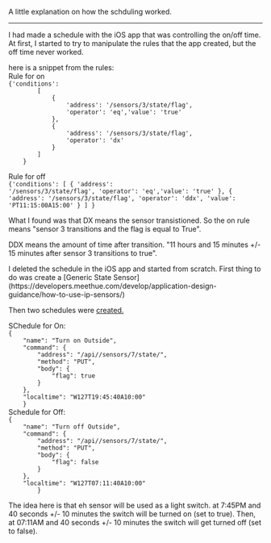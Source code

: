 A little explanation on how the schduling worked.
<hr>
<p>I had made a schedule with the iOS app that was controlling the on/off time. At first, 
I started to try to manipulate the rules that the app created, but the off time never worked.</p>

<p>here is a snippet from the rules:<br>
Rule for on<br>
    <code>{'conditions': 
        [
            {
                'address': '/sensors/3/state/flag',
                'operator': 'eq','value': 'true'
            },
            {
                'address': '/sensors/3/state/flag',
                'operator': 'dx'
            }
        ]
    }</code>

Rule for off<br>
    <code>{'conditions': 
        [
            {
                'address': '/sensors/3/state/flag',
                'operator': 'eq','value': 'true'
            },
            {
                'address': '/sensors/3/state/flag',
                'operator': 'ddx',
                'value': 'PT11:15:00A15:00'
            }
        ]
    }</code></p>

<p>What I found was that DX means the sensor transistioned. So the on rule means "sensor 3 transitions and the flag is equal to True".</p>
<p>DDX means the amount of time after transition. "11 hours and 15 minutes +/- 15 minutes after sensor 3 transitions to true".</p>
<p>I deleted the schedule in the iOS app and started from scratch. First thing to do was create a [Generic State Sensor](https://developers.meethue.com/develop/application-design-guidance/how-to-use-ip-sensors/)</p>
<p>Then two schedules were <a href="https://developers.meethue.com/develop/hue-api/3-schedules-api/#create-schedule">created.</a></p>
<p>SChedule for On:<br><code>{
    "name": "Turn on Outside",
    "command": {
        "address": "/api/<username>/sensors/7/state/",
        "method": "PUT",
        "body": {
            "flag": true
        }
    },
    "localtime": "W127T19:45:40A10:00"
    }</code><br>
    Schedule for Off:<br>
    <code>{
    "name": "Turn off Outside",
    "command": {
        "address": "/api/<username>/sensors/7/state/",
        "method": "PUT",
        "body": {
            "flag": false
        }
    },
    "localtime": "W127T07:11:40A10:00"
        }</code></p>
<p>The idea here is that eh sensor will be used as a light switch. at 7:45PM and 40 seconds +/- 10 minutes the switch will be turned on (set to true).
    Then, at 07:11AM and 40 seconds +/- 10 minutes the switch will get turned off (set to false).</p>

